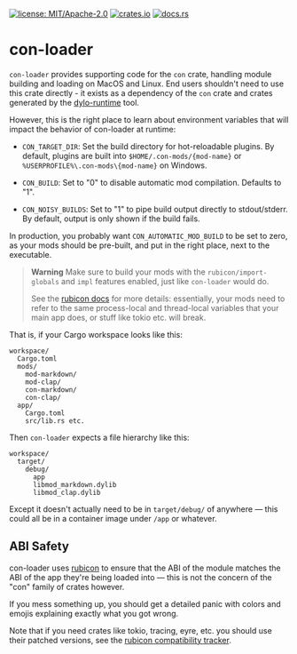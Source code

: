[![license: MIT/Apache-2.0](https://img.shields.io/badge/license-MIT%2FApache--2.0-blue.svg)](LICENSE-MIT)
[![crates.io](https://img.shields.io/crates/v/con-loader.svg)](https://crates.io/crates/dylo-loader)
[![docs.rs](https://docs.rs/dylo-loader/badge.svg)](https://docs.rs/dylo-loader)

# con-loader

`con-loader` provides supporting code for the `con` crate, handling module building and loading on MacOS and Linux. End users shouldn't need to use this crate directly - it exists as a dependency of the `con` crate and crates generated by the [dylo-runtime](https://crates.io/crates/dylo-runtime) tool.

However, this is the right place to learn about environment variables that will impact the
behavior of con-loader at runtime:

* `CON_TARGET_DIR`: Set the build directory for hot-reloadable plugins. By default, plugins are built into `$HOME/.con-mods/{mod-name}` or `%USERPROFILE%\.con-mods\{mod-name}` on Windows.

* `CON_BUILD`: Set to "0" to disable automatic mod compilation. Defaults to "1".

* `CON_NOISY_BUILDS`: Set to "1" to pipe build output directly to stdout/stderr. By default, output is only shown if the build fails.

In production, you probably want `CON_AUTOMATIC_MOD_BUILD` to be set to zero, as your mods
should be pre-built, and put in the right place, next to the executable.

> **Warning**
> Make sure to build your mods with the `rubicon/import-globals` and `impl`
> features enabled, just like `con-loader` would do.
>
> See the [rubicon docs](https://crates.io/crates/rubicon) for more details: essentially, your
> mods need to refer to the same process-local and thread-local variables that your main app does,
> or stuff like tokio etc. will break.

That is, if your Cargo workspace looks like this:

```
workspace/
  Cargo.toml
  mods/
    mod-markdown/
    mod-clap/
    con-markdown/
    con-clap/
  app/
    Cargo.toml
    src/lib.rs etc.
```

Then `con-loader` expects a file hierarchy like this:

```
workspace/
  target/
    debug/
      app
      libmod_markdown.dylib
      libmod_clap.dylib
```

Except it doesn't actually need to be in `target/debug/` of anywhere — this could all be
in a container image under `/app` or whatever.

## ABI Safety

con-loader uses [rubicon](https://github.com/bearcove/rubicon) to ensure that the ABI of the
module matches the ABI of the app they're being loaded into — this is not the concern of the
"con" family of crates however.

If you mess something up, you should get a detailed panic with colors and emojis explaining
exactly what you got wrong.

Note that if you need crates like tokio, tracing, eyre, etc. you should use their
patched versions, see the [rubicon compatibility tracker](https://github.com/bearcove/rubicon/issues/3).
